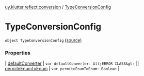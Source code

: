 [uy.klutter.reflect.conversion](../index.md) / [TypeConversionConfig](.)


# TypeConversionConfig

`object TypeConversionConfig` [(source)](https://github.com/kohesive/klutter/blob/master/reflect-core-jdk6/src/main/kotlin/uy/klutter/reflect/conversion/Converters.kt#L17)



### Properties


| [defaultConverter](default-converter.md) | `var defaultConverter: &lt;ERROR CLASS&gt;` |
| [permiteEnumToEnum](permite-enum-to-enum.md) | `var permiteEnumToEnum: Boolean` |

